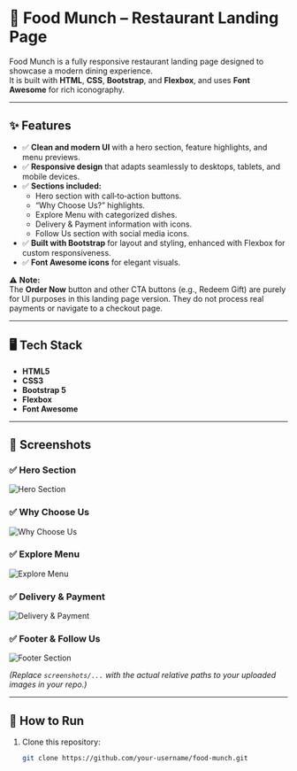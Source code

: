 # 🍣 Food Munch – Restaurant Landing Page

Food Munch is a fully responsive restaurant landing page designed to showcase a modern dining experience.  
It is built with **HTML**, **CSS**, **Bootstrap**, and **Flexbox**, and uses **Font Awesome** for rich iconography.

---

## ✨ Features

- ✅ **Clean and modern UI** with a hero section, feature highlights, and menu previews.
- ✅ **Responsive design** that adapts seamlessly to desktops, tablets, and mobile devices.
- ✅ **Sections included:**
  - Hero section with call‑to‑action buttons.
  - “Why Choose Us?” highlights.
  - Explore Menu with categorized dishes.
  - Delivery & Payment information with icons.
  - Follow Us section with social media icons.
- ✅ **Built with Bootstrap** for layout and styling, enhanced with Flexbox for custom responsiveness.
- ✅ **Font Awesome icons** for elegant visuals.

⚠️ **Note:**  
The **Order Now** button and other CTA buttons (e.g., Redeem Gift) are purely for UI purposes in this landing page version. They do not process real payments or navigate to a checkout page.

---

## 🖥️ Tech Stack

- **HTML5**
- **CSS3**
- **Bootstrap 5**
- **Flexbox**
- **Font Awesome**

---

## 📸 Screenshots

### ✅ Hero Section
![Hero Section](screenshots/hero.png)

### ✅ Why Choose Us
![Why Choose Us](screenshots/why-choose-us.png)

### ✅ Explore Menu
![Explore Menu](screenshots/explore-menu.png)

### ✅ Delivery & Payment
![Delivery & Payment](screenshots/delivery-payment.png)

### ✅ Footer & Follow Us
![Footer Section](screenshots/footer.png)

*(Replace `screenshots/...` with the actual relative paths to your uploaded images in your repo.)*

---

## 🚀 How to Run

1. Clone this repository:
   ```bash
   git clone https://github.com/your-username/food-munch.git
